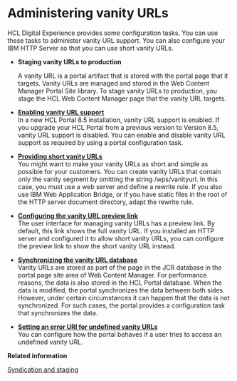 # Administering vanity URLs

HCL Digital Experience provides some configuration tasks. You can use these tasks to administer vanity URL support. You can also configure your IBM HTTP Server so that you can use short vanity URLs.

-   **Staging vanity URLs to production**

    A vanity URL is a portal artifact that is stored with the portal page that it targets. Vanity URLs are managed and stored in the Web Content Manager Portal Site library. To stage vanity URLs to production, you stage the HCL Web Content Manager page that the vanity URL targets.


-   **[Enabling vanity URL support](../wcm/van_url_cfgtsk_enable_vus.md)**  
In a new HCL Portal 8.5 installation, vanity URL support is enabled. If you upgrade your HCL Portal from a previous version to Version 8.5, vanity URL support is disabled. You can enable and disable vanity URL support as required by using a portal configuration task.
-   **[Providing short vanity URLs](../wcm/van_url_short.md)**  
You might want to make your vanity URLs as short and simple as possible for your customers. You can create vanity URLs that contain only the vanity segment by omitting the string /wps/vanityurl. In this case, you must use a web server and define a rewrite rule. If you also use IBM Web Application Bridge, or if you have static files in the root of the HTTP server document directory, adapt the rewrite rule.
-   **[Configuring the vanity URL preview link](../wcm/van_url_cfg_preview.md)**  
The user interface for managing vanity URLs has a preview link. By default, this link shows the full vanity URL. If you installed an HTTP server and configured it to allow short vanity URLs, you can configure the preview link to show the short vanity URL instead.
-   **[Synchronizing the vanity URL database](../wcm/van_url_cfgtsk_sync_db.md)**  
Vanity URLs are stored as part of the page in the JCR database in the portal page site area of Web Content Manager. For performance reasons, the data is also stored in the HCL Portal database. When the data is modified, the portal synchronizes the data between both sides. However, under certain circumstances it can happen that the data is not synchronized. For such cases, the portal provides a configuration task that synchronizes the data.
-   **[Setting an error URI for undefined vanity URLs](../wcm/van_url_cfgtsk_set_error_uri.md)**  
You can configure how the portal behaves if a user tries to access an undefined vanity URL.


**Related information**  


[Syndication and staging](../deploy/dep_up_syn.md)

